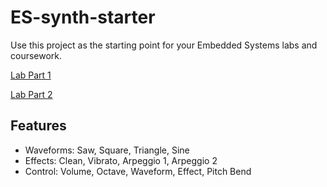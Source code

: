 # ES-synth-starter

  Use this project as the starting point for your Embedded Systems labs and coursework.
  
  [Lab Part 1](doc/LabPart1.md)
  
  [Lab Part 2](doc/LabPart2.md)

## Features
  - Waveforms: Saw, Square, Triangle, Sine
  - Effects: Clean, Vibrato, Arpeggio 1, Arpeggio 2
  - Control: Volume, Octave, Waveform, Effect, Pitch Bend
